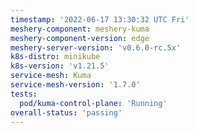 ```yaml
---
timestamp: '2022-06-17 13:30:32 UTC Fri'
meshery-component: meshery-kuma
meshery-component-version: edge
meshery-server-version: 'v0.6.0-rc.5x'
k8s-distro: minikube
k8s-version: 'v1.21.5'
service-mesh: Kuma
service-mesh-version: '1.7.0'
tests:
  pod/kuma-control-plane: 'Running'
overall-status: 'passing'
---
```

